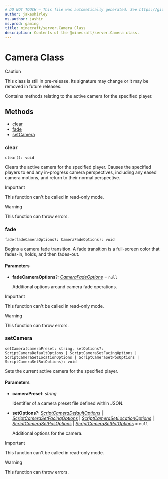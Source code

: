 ```yaml
---
# DO NOT TOUCH — This file was automatically generated. See https://github.com/mojang/minecraftapidocsgenerator to modify descriptions, examples, etc.
author: jakeshirley
ms.author: jashir
ms.prod: gaming
title: minecraft/server.Camera Class
description: Contents of the @minecraft/server.Camera class.
---
```

# Camera Class

> [!CAUTION]
> This class is still in pre-release.  Its signature may change or it may be removed in future releases.

Contains methods relating to the active camera for the specified player.

## Methods
- [clear](#clear)
- [fade](#fade)
- [setCamera](#setcamera)

### **clear**
`
clear(): void
`

Clears the active camera for the specified player. Causes the specified players to end any in-progress camera perspectives, including any eased camera motions, and return to their normal perspective.

> [!IMPORTANT]
> This function can't be called in read-only mode.

> [!WARNING]
> This function can throw errors.

### **fade**
`
fade(fadeCameraOptions?: CameraFadeOptions): void
`

Begins a camera fade transition. A fade transition is a full-screen color that fades-in, holds, and then fades-out.

#### **Parameters**
- **fadeCameraOptions**?: [*CameraFadeOptions*](CameraFadeOptions.md) = `null`
  
  Additional options around camera fade operations.

> [!IMPORTANT]
> This function can't be called in read-only mode.

> [!WARNING]
> This function can throw errors.

### **setCamera**
`
setCamera(cameraPreset: string, setOptions?: ScriptCameraDefaultOptions | ScriptCameraSetFacingOptions | ScriptCameraSetLocationOptions | ScriptCameraSetPosOptions | ScriptCameraSetRotOptions): void
`

Sets the current active camera for the specified player.

#### **Parameters**
- **cameraPreset**: *string*
  
  Identifier of a camera preset file defined within JSON.
- **setOptions**?: [*ScriptCameraDefaultOptions*](ScriptCameraDefaultOptions.md) | [*ScriptCameraSetFacingOptions*](ScriptCameraSetFacingOptions.md) | [*ScriptCameraSetLocationOptions*](ScriptCameraSetLocationOptions.md) | [*ScriptCameraSetPosOptions*](ScriptCameraSetPosOptions.md) | [*ScriptCameraSetRotOptions*](ScriptCameraSetRotOptions.md) = `null`
  
  Additional options for the camera.

> [!IMPORTANT]
> This function can't be called in read-only mode.

> [!WARNING]
> This function can throw errors.

